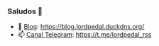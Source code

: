 ### Saludos 👋

- 🔭 [Blog](https://blog.lordpedal.duckdns.org/ "KISS: Keep It Simple, Stupid!"): https://blog.lordpedal.duckdns.org/
- 📫 [Canal Telegram](https://t.me/lordpedal_rss "Canal: Lordpedal RSS"): https://t.me/lordpedal_rss
